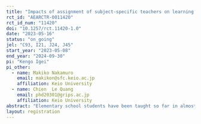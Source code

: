 ```yaml
---
title: "Impacts of assignment of subject-specific teachers on learning outcomes in elementary schools "
rct_id: "AEARCTR-0011420"
rct_id_num: "11420"
doi: "10.1257/rct.11420-1.0"
date: "2023-05-16"
status: "on_going"
jel: "C93, I21, J24, J45"
start_year: "2023-05-08"
end_year: "2024-09-30"
pi: "Kengo Igei"
pi_other:
  - name: Makiko Nakamuro
    email: makikon@sfc.keio.ac.jp
    affiliation: Keio University
  - name: Chien  Le Quang
    email: phd20301@grips.ac.jp
    affiliation: Keio University
abstract: "Elementary school students have been taught so far in almost all subjects by a single teacher under class-based teacher assignments. Recently, the introduction of subject-based teacher assignments is widely discussed for the purpose of in-depth instruction by teachers with expertise in subject and reduction of teacher workload in Japan. Theoretically, the comparative advantage of subject-based teacher assignments is considered to increase educational effectiveness. Previous empirical studies, however, showed non-significant or adverse effects on learning outcomes. Thus, the impacts of subject-based teacher assignments remain unclear. This study, with the cooperation of a board of education of a prefecture in Japan, attempts to examine assignment of new part-time teachers specialized in math and science on learning outcomes in elementary schools, using a randomized control trial."
layout: registration
---
```


